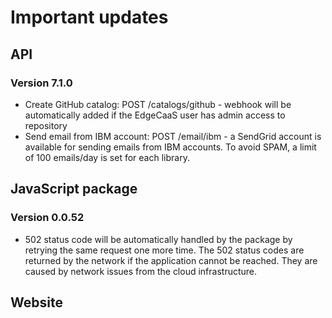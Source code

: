 # Important updates

## API

### Version 7.1.0

- Create GitHub catalog: POST /catalogs/github - webhook will be automatically added if the EdgeCaaS user has admin access to repository
- Send email from IBM account: POST /email/ibm - a SendGrid account is available for sending emails from IBM accounts. To avoid SPAM, a limit of 100 emails/day is set for each library.
 
 
## JavaScript package

### Version 0.0.52
- 502 status code will be automatically handled by the package by retrying the same request one more time. 
The 502 status codes are returned by the network if the application cannot be reached. They are caused by network issues from the cloud infrastructure.


## Website
